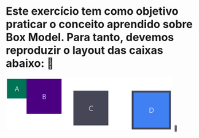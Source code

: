 # Este exercício tem como objetivo praticar o conceito aprendido sobre Box Model. Para tanto, devemos reproduzir o layout das caixas abaixo: :rocket:

![Box Model Layout](BoxModelLayout.png)
:cowboy_hat_face: